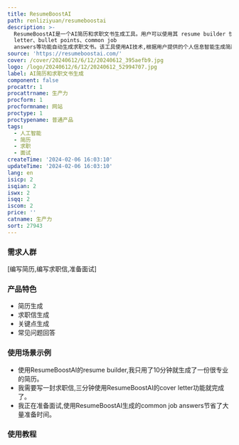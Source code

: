 ```yaml
---
title: ResumeBoostAI
path: renliziyuan/resumeboostai
description: >-
  ResumeBoostAI是一个AI简历和求职文书生成工具。用户可以使用其 resume builder 快速生成个性化简历,或使用 cover
  letter、bullet points、common job
  answers等功能自动生成求职文书。该工具使用AI技术,根据用户提供的个人信息智能生成简历内容,节省用户大量撰写时间,提升简历质量。适合正在找工作的求职者使用。
source: 'https://resumeboostai.com/'
cover: /cover/20240612/6/12/20240612_395aefb9.jpg
logo: /logo/20240612/6/12/20240612_52994707.jpg
label: AI简历和求职文书生成
component: false
procattr: 1
procattrname: 生产力
procform: 1
procformname: 网站
proctype: 1
proctypename: 普通产品
tags:
  - 人工智能
  - 简历
  - 求职
  - 面试
createTime: '2024-02-06 16:03:10'
updateTime: '2024-02-06 16:03:10'
lang: en
isicp: 2
isqian: 2
iswx: 2
isqq: 2
iscom: 2
price: ''
catname: 生产力
sort: 27943
---
```




### 需求人群
[编写简历,编写求职信,准备面试]

### 产品特色
- 简历生成
- 求职信生成
- 关键点生成
- 常见问题回答

### 使用场景示例
- 使用ResumeBoostAI的resume builder,我只用了10分钟就生成了一份很专业的简历。
- 我需要写一封求职信,三分钟使用ResumeBoostAI的cover letter功能就完成了。
- 我正在准备面试,使用ResumeBoostAI生成的common job answers节省了大量准备时间。

### 使用教程


  
